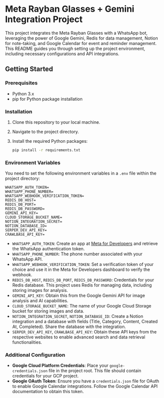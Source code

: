 # Meta Rayban Glasses + Gemini Integration Project

This project integrates the Meta Rayban Glasses with a WhatsApp bot, leveraging the power of Google Gemini, Redis for
data management, Notion for note-taking, and Google Calendar for event and reminder management. This README guides you
through setting up the project environment, including necessary configurations and API integrations.

## Getting Started

### Prerequisites

- Python 3.x
- pip for Python package installation

### Installation

1. Clone this repository to your local machine.
2. Navigate to the project directory.
3. Install the required Python packages:

    ```sh
    pip install -r requirements.txt
    ```

### Environment Variables

You need to set the following environment variables in a `.env` file within the project directory:

```dotenv
WHATSAPP_AUTH_TOKEN=
WHATSAPP_PHONE_NUMBER=
WHATSAPP_WEBHOOK_VERIFICATION_TOKEN=
REDIS_DB_HOST=
REDIS_DB_PORT=
REDIS_DB_PASSWORD=
GEMINI_API_KEY=
CLOUD_STORAGE_BUCKET_NAME=
NOTION_INTEGRATION_SECRET=
NOTION_DATABASE_ID=
SERPER_DEV_API_KEY=
CRAWLBASE_API_KEY=
```

- `WHATSAPP_AUTH_TOKEN`: Create an app at [Meta for Developers](https://developers.facebook.com/) and retrieve the
  WhatsApp authentication token.
- `WHATSAPP_PHONE_NUMBER`: The phone number associated with your WhatsApp API.
- `WHATSAPP_WEBHOOK_VERIFICATION_TOKEN`: Set a verification token of your choice and use it in the Meta for Developers
  dashboard to verify the webhook.
- `REDIS_DB_HOST`, `REDIS_DB_PORT`, `REDIS_DB_PASSWORD`: Credentials for your Redis database. This project uses Redis
  for managing data, including storing images for analysis.
- `GEMINI_API_KEY`: Obtain this from the Google Gemini API for image analysis and AI capabilities.
- `CLOUD_STORAGE_BUCKET_NAME`: The name of your Google Cloud Storage bucket for storing images and data.
- `NOTION_INTEGRATION_SECRET`, `NOTION_DATABASE_ID`: Create a Notion integration and a database with fields (Title,
  Category, Content, Created At, Completed). Share the database with the integration.
- `SERPER_DEV_API_KEY`, `CRAWLBASE_API_KEY`: Obtain these API keys from the respective websites to enable advanced
  search and data retrieval functionalities.

### Additional Configuration

- **Google Cloud Platform Credentials**: Place your `google-credentials.json` file in the project root. This file should
  contain credentials for your GCP project.
- **Google OAuth Token**: Ensure you have a `credentials.json` file for OAuth to enable Google Calendar integrations.
  Follow the Google Calendar API documentation to obtain this token.